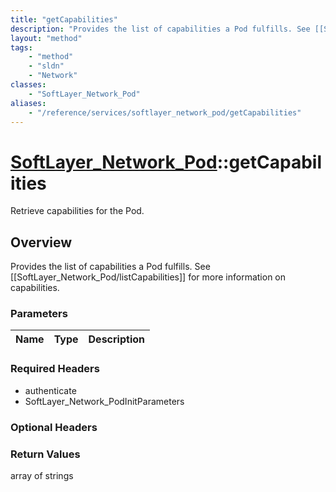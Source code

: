```yaml
---
title: "getCapabilities"
description: "Provides the list of capabilities a Pod fulfills. See [[SoftLayer_Network_Pod/listCapabilities]] for more information on... "
layout: "method"
tags:
    - "method"
    - "sldn"
    - "Network"
classes:
    - "SoftLayer_Network_Pod"
aliases:
    - "/reference/services/softlayer_network_pod/getCapabilities"
---
```

# [SoftLayer_Network_Pod](/reference/services/SoftLayer_Network_Pod)::getCapabilities

Retrieve capabilities for the Pod.


## Overview 
Provides the list of capabilities a Pod fulfills. See [[SoftLayer_Network_Pod/listCapabilities]] for more information on capabilities. 

### Parameters 
|Name | Type | Description |
| --- | --- | --- |


### Required Headers
* authenticate
* SoftLayer_Network_PodInitParameters

### Optional Headers

### Return Values
array of strings

